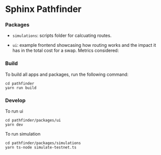 # Sphinx Pathfinder

### Packages

- `simulations`: scripts folder for calcuating routes.

- `ui`: example frontend showcasing how routing works and the impact it has in the total cost for a swap. Metrics considered: 

### Build

To build all apps and packages, run the following command:

```
cd pathfinder
yarn run build
```

### Develop

To run ui

```
cd pathfinder/packages/ui
yarn dev
```

To run simulation

```
cd pathfinder/packages/simulations
yarn ts-node simulate-testnet.ts
```